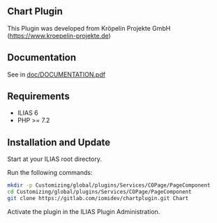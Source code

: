 ## Chart Plugin
This Plugin was developed from Kröpelin Projekte GmbH (https://www.kroepelin-projekte.de)

## Documentation
See in [doc/DOCUMENTATION.pdf](./doc/DOCUMENTATION.pdf)

## Requirements
* ILIAS 6
* PHP >= 7.2

## Installation and Update
Start at your ILIAS root directory.

Run the following commands:

```bash
mkdir -p Customizing/global/plugins/Services/COPage/PageComponent
cd Customizing/global/plugins/Services/COPage/PageComponent
git clone https://gitlab.com/iomidev/chartplugin.git Chart
```

Activate the plugin in the ILIAS Plugin Administration.
